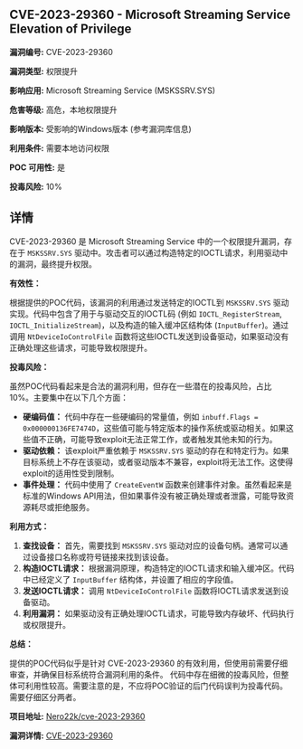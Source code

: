 ## CVE-2023-29360 - Microsoft Streaming Service Elevation of Privilege

**漏洞编号:** CVE-2023-29360

**漏洞类型:** 权限提升

**影响应用:** Microsoft Streaming Service (MSKSSRV.SYS)

**危害等级:** 高危，本地权限提升

**影响版本:** 受影响的Windows版本 (参考漏洞库信息)

**利用条件:** 需要本地访问权限

**POC 可用性:** 是

**投毒风险:** 10%

## 详情

CVE-2023-29360 是 Microsoft Streaming Service 中的一个权限提升漏洞，存在于 `MSKSSRV.SYS` 驱动中。攻击者可以通过构造特定的IOCTL请求，利用驱动中的漏洞，最终提升权限。

**有效性：**

根据提供的POC代码，该漏洞的利用通过发送特定的IOCTL到 `MSKSSRV.SYS` 驱动实现。代码中包含了用于与驱动交互的IOCTL码 (例如 `IOCTL_RegisterStream`, `IOCTL_InitializeStream`)，以及构造的输入缓冲区结构体 (`InputBuffer`)。通过调用 `NtDeviceIoControlFile` 函数将这些IOCTL发送到设备驱动，如果驱动没有正确处理这些请求，可能导致权限提升。

**投毒风险：**

虽然POC代码看起来是合法的漏洞利用，但存在一些潜在的投毒风险，占比10%。主要集中在以下几个方面：

*   **硬编码值：** 代码中存在一些硬编码的常量值，例如 `inbuff.Flags = 0x000000136FE7474D`，这些值可能与特定版本的操作系统或驱动相关。如果这些值不正确，可能导致exploit无法正常工作，或者触发其他未知的行为。
*   **驱动依赖：** 该exploit严重依赖于 `MSKSSRV.SYS` 驱动的存在和特定行为。如果目标系统上不存在该驱动，或者驱动版本不兼容，exploit将无法工作。这使得exploit的适用性受到限制。
*   **事件处理：** 代码中使用了 `CreateEventW` 函数来创建事件对象。虽然看起来是标准的Windows API用法，但如果事件没有被正确处理或者泄露，可能导致资源耗尽或拒绝服务。

**利用方式：**

1.  **查找设备：** 首先，需要找到 `MSKSSRV.SYS` 驱动对应的设备句柄。通常可以通过设备接口名称或符号链接来找到该设备。
2.  **构造IOCTL请求：** 根据漏洞原理，构造特定的IOCTL请求和输入缓冲区。代码中已经定义了 `InputBuffer` 结构体，并设置了相应的字段值。
3.  **发送IOCTL请求：** 调用 `NtDeviceIoControlFile` 函数将IOCTL请求发送到设备驱动。
4.  **利用漏洞：** 如果驱动没有正确处理IOCTL请求，可能导致内存破坏、代码执行或权限提升。

**总结：**

提供的POC代码似乎是针对 CVE-2023-29360 的有效利用，但使用前需要仔细审查，并确保目标系统符合漏洞利用的条件。 代码中存在细微的投毒风险，但整体可利用性较高。需要注意的是，不应将POC验证的后门代码误判为投毒代码。需要仔细区分两者。

**项目地址:** [Nero22k/cve-2023-29360](https://github.com/Nero22k/cve-2023-29360)

**漏洞详情:** [CVE-2023-29360](https://nvd.nist.gov/vuln/detail/CVE-2023-29360)